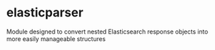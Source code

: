 # elasticparser
Module designed to convert nested Elasticsearch response objects into more easily manageable structures
